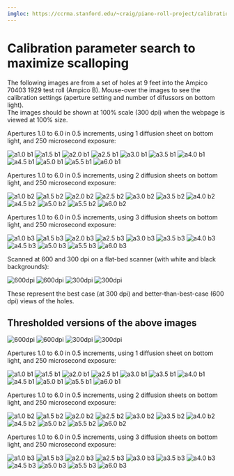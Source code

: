 ```yaml
---
imgloc: https://ccrma.stanford.edu/~craig/piano-roll-project/calibration
---
```


<h1> Calibration parameter search to maximize scalloping </h1>

The following images are from a set of holes at 9 feet into the Ampico 70403 1929 test roll (Ampico B).
Mouse-over the images to see the calibration settings (aperture setting and number of difussors on bottom light).  
The images should be shown at 100% scale (300 dpi) when the webpage is viewed at 100% size.


<p> Apertures 1.0 to 6.0 in 0.5 increments, using 1 diffusion sheet on bottom light, and 250 microsecond exposure:
<p>

<img title="a1.0 b1" src="{{page.imgloc}}/aperture1-0-crop.png">
<img title="a1.5 b1" src="{{page.imgloc}}/aperture1-5-crop.png">
<img title="a2.0 b1" src="{{page.imgloc}}/aperture2-0-crop.png">
<img title="a2.5 b1" src="{{page.imgloc}}/aperture2-5-crop.png">
<img title="a3.0 b1" src="{{page.imgloc}}/aperture3-0-crop.png">
<img title="a3.5 b1" src="{{page.imgloc}}/aperture3-5-crop.png">
<img title="a4.0 b1" src="{{page.imgloc}}/aperture4-0-crop.png">
<img title="a4.5 b1" src="{{page.imgloc}}/aperture4-5-crop.png">
<img title="a5.0 b1" src="{{page.imgloc}}/aperture5-0-crop.png">
<img title="a5.5 b1" src="{{page.imgloc}}/aperture5-5-crop.png">
<img title="a6.0 b1" src="{{page.imgloc}}/aperture6-0-crop.png">

<p> Apertures 1.0 to 6.0 in 0.5 increments, using 2 diffusion sheets on bottom light, and 250 microsecond exposure:

<p>
<img title="a1.0 b2" src="{{page.imgloc}}/aperture1-0-2b-crop.png">
<img title="a1.5 b2" src="{{page.imgloc}}/aperture1-5-2b-crop.png">
<img title="a2.0 b2" src="{{page.imgloc}}/aperture2-0-2b-crop.png">
<img title="a2.5 b2" src="{{page.imgloc}}/aperture2-5-2b-crop.png">
<img title="a3.0 b2" src="{{page.imgloc}}/aperture3-0-2b-crop.png">
<img title="a3.5 b2" src="{{page.imgloc}}/aperture3-5-2b-crop.png">
<img title="a4.0 b2" src="{{page.imgloc}}/aperture4-0-2b-crop.png">
<img title="a4.5 b2" src="{{page.imgloc}}/aperture4-5-2b-crop.png">
<img title="a5.0 b2" src="{{page.imgloc}}/aperture5-0-2b-crop.png">
<img title="a5.5 b2" src="{{page.imgloc}}/aperture5-5-2b-crop.png">
<img title="a6.0 b2" src="{{page.imgloc}}/aperture6-0-2b-crop.png">

<p> Apertures 1.0 to 6.0 in 0.5 increments, using 3 diffusion sheets on bottom light, and 250 microsecond exposure:

<p>
<img title="a1.0 b3" src="{{page.imgloc}}/aperture1-0-3b-crop.png">
<img title="a1.5 b3" src="{{page.imgloc}}/aperture1-5-3b-crop.png">
<img title="a2.0 b3" src="{{page.imgloc}}/aperture2-0-3b-crop.png">
<img title="a2.5 b3" src="{{page.imgloc}}/aperture2-5-3b-crop.png">
<img title="a3.0 b3" src="{{page.imgloc}}/aperture3-0-3b-crop.png">
<img title="a3.5 b3" src="{{page.imgloc}}/aperture3-5-3b-crop.png">
<img title="a4.0 b3" src="{{page.imgloc}}/aperture4-0-3b-crop.png">
<img title="a4.5 b3" src="{{page.imgloc}}/aperture4-5-3b-crop.png">
<img title="a5.0 b3" src="{{page.imgloc}}/aperture5-0-3b-crop.png">
<img title="a5.5 b3" src="{{page.imgloc}}/aperture5-5-3b-crop.png">
<img title="a6.0 b3" src="{{page.imgloc}}/aperture6-0-3b-crop.png">

<p>
Scanned at 600 and 300 dpi on a flat-bed scanner (with white and black backgrounds):

<p>
<img title="600dpi" src="{{page.imgloc}}/ampico-600-white-crop.png">
<img title="600dpi" src="{{page.imgloc}}/ampico-600-black-crop.png">
<img title="300dpi" src="{{page.imgloc}}/ampico-300-white-crop.png">
<img title="300dpi" src="{{page.imgloc}}/ampico-300-black-crop.png">

<p> These represent the best case (at 300 dpi) and better-than-best-case (600 dpi) views of the holes.

<span style="100px;"></span>

<h2> Thresholded versions of the above images </h2>

<p>
<img title="600dpi" src="{{page.imgloc}}/ampico-600-white-crop-threshold.png">
<img title="600dpi" src="{{page.imgloc}}/ampico-600-black-crop-threshold.png">
<img title="300dpi" src="{{page.imgloc}}/ampico-300-white-crop-threshold.png">
<img title="300dpi" src="{{page.imgloc}}/ampico-300-black-crop-threshold.png">

<p> Apertures 1.0 to 6.0 in 0.5 increments, using 1 diffusion sheet on bottom light, and 250 microsecond exposure:
<p>

<img title="a1.0 b1" src="{{page.imgloc}}/aperture1-0-crop-threshold.png">
<img title="a1.5 b1" src="{{page.imgloc}}/aperture1-5-crop-threshold.png">
<img title="a2.0 b1" src="{{page.imgloc}}/aperture2-0-crop-threshold.png">
<img title="a2.5 b1" src="{{page.imgloc}}/aperture2-5-crop-threshold.png">
<img title="a3.0 b1" src="{{page.imgloc}}/aperture3-0-crop-threshold.png">
<img title="a3.5 b1" src="{{page.imgloc}}/aperture3-5-crop-threshold.png">
<img title="a4.0 b1" src="{{page.imgloc}}/aperture4-0-crop-threshold.png">
<img title="a4.5 b1" src="{{page.imgloc}}/aperture4-5-crop-threshold.png">
<img title="a5.0 b1" src="{{page.imgloc}}/aperture5-0-crop-threshold.png">
<img title="a5.5 b1" src="{{page.imgloc}}/aperture5-5-crop-threshold.png">
<img title="a6.0 b1" src="{{page.imgloc}}/aperture6-0-crop-threshold.png">

<p> Apertures 1.0 to 6.0 in 0.5 increments, using 2 diffusion sheets on bottom light, and 250 microsecond exposure:

<p>
<img title="a1.0 b2" src="{{page.imgloc}}/aperture1-0-2b-crop-threshold.png">
<img title="a1.5 b2" src="{{page.imgloc}}/aperture1-5-2b-crop-threshold.png">
<img title="a2.0 b2" src="{{page.imgloc}}/aperture2-0-2b-crop-threshold.png">
<img title="a2.5 b2" src="{{page.imgloc}}/aperture2-5-2b-crop-threshold.png">
<img title="a3.0 b2" src="{{page.imgloc}}/aperture3-0-2b-crop-threshold.png">
<img title="a3.5 b2" src="{{page.imgloc}}/aperture3-5-2b-crop-threshold.png">
<img title="a4.0 b2" src="{{page.imgloc}}/aperture4-0-2b-crop-threshold.png">
<img title="a4.5 b2" src="{{page.imgloc}}/aperture4-5-2b-crop-threshold.png">
<img title="a5.0 b2" src="{{page.imgloc}}/aperture5-0-2b-crop-threshold.png">
<img title="a5.5 b2" src="{{page.imgloc}}/aperture5-5-2b-crop-threshold.png">
<img title="a6.0 b2" src="{{page.imgloc}}/aperture6-0-2b-crop-threshold.png">

<p> Apertures 1.0 to 6.0 in 0.5 increments, using 3 diffusion sheets on bottom light, and 250 microsecond exposure:

<p>
<img title="a1.0 b3" src="{{page.imgloc}}/aperture1-0-3b-crop-threshold.png">
<img title="a1.5 b3" src="{{page.imgloc}}/aperture1-5-3b-crop-threshold.png">
<img title="a2.0 b3" src="{{page.imgloc}}/aperture2-0-3b-crop-threshold.png">
<img title="a2.5 b3" src="{{page.imgloc}}/aperture2-5-3b-crop-threshold.png">
<img title="a3.0 b3" src="{{page.imgloc}}/aperture3-0-3b-crop-threshold.png">
<img title="a3.5 b3" src="{{page.imgloc}}/aperture3-5-3b-crop-threshold.png">
<img title="a4.0 b3" src="{{page.imgloc}}/aperture4-0-3b-crop-threshold.png">
<img title="a4.5 b3" src="{{page.imgloc}}/aperture4-5-3b-crop-threshold.png">
<img title="a5.0 b3" src="{{page.imgloc}}/aperture5-0-3b-crop-threshold.png">
<img title="a5.5 b3" src="{{page.imgloc}}/aperture5-5-3b-crop-threshold.png">
<img title="a6.0 b3" src="{{page.imgloc}}/aperture6-0-3b-crop-threshold.png">


<span style="200px;"></span>



